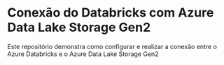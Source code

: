 # Conexão do Databricks com Azure Data Lake Storage Gen2


Este repositório demonstra como configurar e realizar a conexão entre o Azure Databricks e o Azure Data Lake Storage Gen2 

